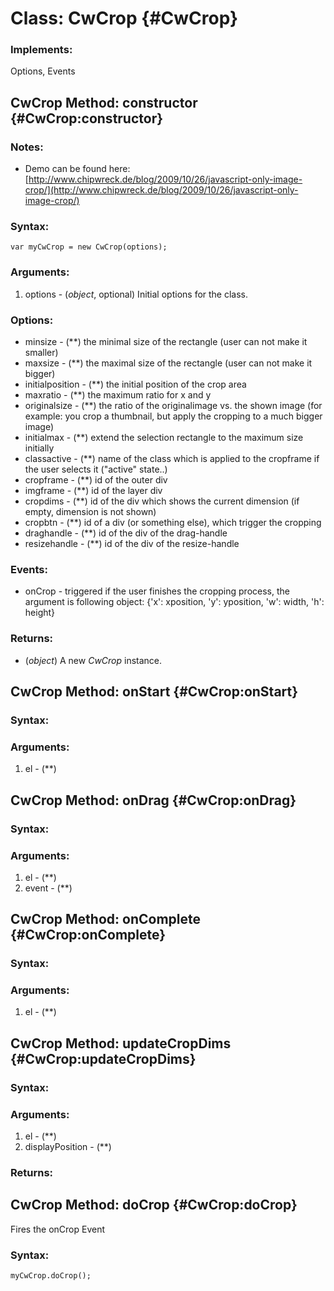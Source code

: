 Class: CwCrop {#CwCrop}
=======================



### Implements:

Options, Events




CwCrop Method: constructor {#CwCrop:constructor}
-------------------------------------------------

### Notes:

- Demo can be found here: [http://www.chipwreck.de/blog/2009/10/26/javascript-only-image-crop/](http://www.chipwreck.de/blog/2009/10/26/javascript-only-image-crop/) 


### Syntax:

	var myCwCrop = new CwCrop(options);

### Arguments:

1. options - (*object*, optional) Initial options for the class.

### Options:

* minsize - (**) the minimal size of the rectangle (user can not make it smaller)
* maxsize - (**) the maximal size of the rectangle (user can not make it bigger)
* initialposition - (**) the initial position of the crop area
* maxratio - (**) the maximum ratio for x and y
* originalsize - (**) the ratio of the originalimage vs. the shown image (for example: you crop a thumbnail, but apply the cropping to a much bigger image)
* initialmax - (**) extend the selection rectangle to the maximum size initially
* classactive - (**) name of the class which is applied to the cropframe if the user selects it ("active" state..)
* cropframe - (**) id of the outer div
* imgframe - (**) id of the layer div
* cropdims - (**) id of the div which shows the current dimension (if empty, dimension is not shown)
* cropbtn - (**) id of a div (or something else), which trigger the cropping
* draghandle - (**) id of the div of the drag-handle
* resizehandle - (**) id of the div of the resize-handle

### Events:

* onCrop - triggered if the user finishes the cropping process, the argument is following object: {'x': xposition, 'y': yposition, 'w': width, 'h': height}

### Returns:

* (*object*) A new *CwCrop* instance.


CwCrop Method: onStart {#CwCrop:onStart}
-----------------------------------------


### Syntax:



### Arguments:

1. el - (**)


CwCrop Method: onDrag {#CwCrop:onDrag}
---------------------------------------


### Syntax:



### Arguments:

1. el - (**)
2. event - (**)


CwCrop Method: onComplete {#CwCrop:onComplete}
-----------------------------------------------


### Syntax:



### Arguments:

1. el - (**)



CwCrop Method: updateCropDims {#CwCrop:updateCropDims}
-------------------------------------------------------


### Syntax:



### Arguments:

1. el - (**)
2. displayPosition - (**)

### Returns:



CwCrop Method: doCrop {#CwCrop:doCrop}
---------------------------------------

Fires the onCrop Event

### Syntax:

	myCwCrop.doCrop();

